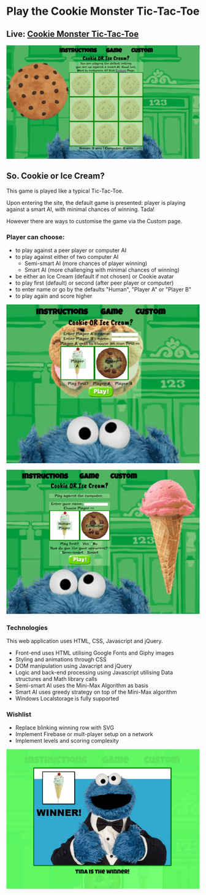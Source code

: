 Play the Cookie Monster Tic-Tac-Toe
============

Live: [Cookie Monster Tic-Tac-Toe](https://mmborres.github.io/legendary-broccoli/index.html)
------------

![Default Game](defaultgame.png "Default Game")

So. Cookie or Ice Cream?
------------

This game is played like a typical Tic-Tac-Toe. 

Upon entering the site, the default game is presented: player is playing against a smart AI, with minimal chances of winning. Tada!

However there are ways to customise the game via the Custom page.

### Player can choose: ###

  * to play against a peer player or computer AI
  * to play against either of two computer AI
    * Semi-smart AI (more chances of player winning)
    * Smart AI (more challenging with minimal chances of winning)
  * be either an Ice Cream (default if not chosen) or Cookie avatar
  * to play first (default) or second (after peer player or computer)
  * to enter name or go by the defaults "Human", "Player A" or "Player B"
  * to play again and score higher

![Play against peer](peerplay.png "Play against peer")

![Play against AI](playagainstAI.png "Play against AI")

### Technologies ###

This web application uses HTML, CSS, Javascript and jQuery. 

  * Front-end uses HTML utilising Google Fonts and Giphy images
  * Styling and animations through CSS
  * DOM manipulation using Javacript and jQuery
  * Logic and back-end processing using Javascript utilising Data structures and Math library calls
  * Semi-smart AI uses the Mini-Max Algorithm as basis
  * Smart AI uses greedy strategy on top of the Mini-Max algorithm
  * Windows Localstorage is fully supported
  
### Wishlist ###

  * Replace blinking winning row with SVG
  * Implement Firebase or mult-player setup on a network
  * Implement levels and scoring complexity

![Winnner](winner.png "When player wins a round")
